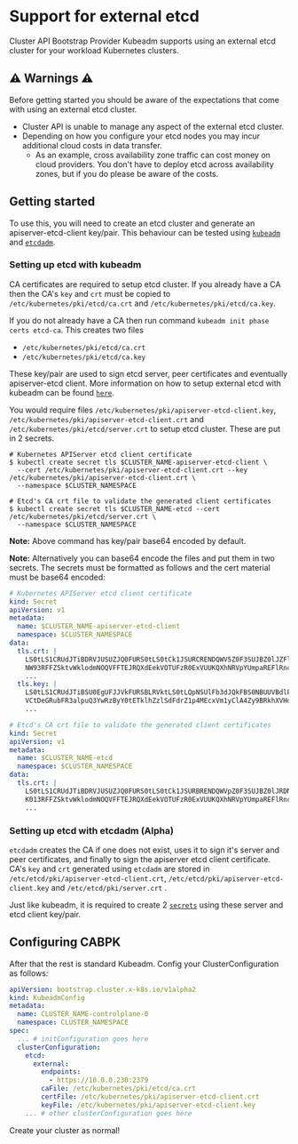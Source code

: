 # Support for external etcd

Cluster API Bootstrap Provider Kubeadm  supports using an external etcd cluster for your workload Kubernetes clusters.

## ⚠️ Warnings ⚠️

Before getting started you should be aware of the expectations that come with using an external etcd cluster.

* Cluster API is unable to manage any aspect of the external etcd cluster.
* Depending on how you configure your etcd nodes you may incur additional cloud costs in data transfer.
    * As an example, cross availability zone traffic can cost money on cloud providers. You don't have to deploy etcd
    across availability zones, but if you do please be aware of the costs.

## Getting started

To use this, you will need to create an etcd cluster and generate an apiserver-etcd-client key/pair.
This behaviour can be tested using [`kubeadm`](https://kubernetes.io/docs/setup/production-environment/tools/kubeadm/setup-ha-etcd-with-kubeadm/) and [`etcdadm`](https://github.com/kubernetes-sigs/etcdadm).
 
### Setting up etcd with kubeadm 

CA certificates are required to setup etcd cluster.
If you already have a CA then the CA's `key` and `crt` must be copied to `/etc/kubernetes/pki/etcd/ca.crt` and `/etc/kubernetes/pki/etcd/ca.key`. 

If you do not already have a CA then run command `kubeadm init phase certs etcd-ca`. This creates two files

 * `/etc/kubernetes/pki/etcd/ca.crt`
 * `/etc/kubernetes/pki/etcd/ca.key`  

These key/pair are used to sign etcd server, peer certificates and eventually apiserver-etcd client. More information on how to setup external etcd with kubeadm can be found [`here`](https://kubernetes.io/docs/setup/production-environment/tools/kubeadm/setup-ha-etcd-with-kubeadm/#setting-up-the-cluster).

You would require files `/etc/kubernetes/pki/apiserver-etcd-client.key`, `/etc/kubernetes/pki/apiserver-etcd-client.crt` and `/etc/kubernetes/pki/etcd/server.crt` to setup etcd cluster. These are put in 2 secrets.

```
# Kubernetes APIServer etcd client certificate
$ kubectl create secret tls $CLUSTER_NAME-apiserver-etcd-client \
  --cert /etc/kubernetes/pki/apiserver-etcd-client.crt --key /etc/kubernetes/pki/apiserver-etcd-client.crt \
  --namespace $CLUSTER_NAMESPACE

# Etcd's CA crt file to validate the generated client certificates
$ kubectl create secret tls $CLUSTER_NAME-etcd --cert /etc/kubernetes/pki/etcd/server.crt \ 
  --namespace $CLUSTER_NAMESPACE
```
**Note:** Above command has key/pair base64 encoded by default. 

**Note:** Alternatively you can base64 encode the files and put them in two secrets. The secrets
must be formatted as follows and the cert material must be base64 encoded:

```yaml
# Kubernetes APIServer etcd client certificate
kind: Secret
apiVersion: v1
metadata:
  name: $CLUSTER_NAME-apiserver-etcd-client
  namespace: $CLUSTER_NAMESPACE
data:
  tls.crt: |
    LS0tLS1CRUdJTiBDRVJUSUZJQ0FURS0tLS0tCk1JSURCRENDQWV5Z0F3SUJBZ0lJZFlkclZUMzV0
    NW93RFFZSktvWklodmNOQVFFTEJRQXdEekVOTUFzR0ExVUUKQXhNRVpYUmpaREFlRncweE9UQTVN
    ...
  tls.key: |
    LS0tLS1CRUdJTiBSU0EgUFJJVkFURSBLRVktLS0tLQpNSUlFb3dJQkFBS0NBUUVBdlFlTzVKOE5j
    VCtDeGRubFR3alpuQ3YwRzByY0tETklhZzlSdFdrZ1p4MEcxVm1yClA4Zy9BRkhXVHdxSTUrNi81
    ...
```

```yaml
# Etcd's CA crt file to validate the generated client certificates
kind: Secret
apiVersion: v1
metadata:
  name: $CLUSTER_NAME-etcd
  namespace: $CLUSTER_NAMESPACE
data:
  tls.crt: |
    LS0tLS1CRUdJTiBDRVJUSUZJQ0FURS0tLS0tCk1JSURBRENDQWVpZ0F3SUJBZ0lJRDNrVVczaDIy
    K013RFFZSktvWklodmNOQVFFTEJRQXdEekVOTUFzR0ExVUUKQXhNRVpYUmpaREFlRncweE9UQTVN
    ...
```

### Setting up etcd with etcdadm (Alpha)
`etcdadm` creates the CA if one does not exist, uses it to sign it's server and peer certificates, and finally to sign the apiserver etcd client certificate.
CA's `key` and `crt` generated using `etcdadm` are stored in `/etc/etcd/pki/apiserver-etcd-client.crt`, `/etc/etcd/pki/apiserver-etcd-client.key` and `/etc/etcd/pki/server.crt` .


Just like kubeadm, it is required to create 2 [`secrets`](https://kubernetes.io/docs/concepts/configuration/secret/#creating-a-secret-using-kubectl-create-secret) using these server and etcd client key/pair.

## Configuring CABPK
After that the rest is standard Kubeadm. Config your ClusterConfiguration as follows:

```yaml
apiVersion: bootstrap.cluster.x-k8s.io/v1alpha2
kind: KubeadmConfig
metadata:
  name: CLUSTER_NAME-controlplane-0
  namespace: CLUSTER_NAMESPACE
spec:
  ... # initConfiguration goes here
  clusterConfiguration:
    etcd:
      external:
        endpoints:
          - https://10.0.0.230:2379
        caFile: /etc/kubernetes/pki/etcd/ca.crt
        certFile: /etc/kubernetes/pki/apiserver-etcd-client.crt
        keyFile: /etc/kubernetes/pki/apiserver-etcd-client.key
    ... # other clusterConfiguration goes here
```

Create your cluster as normal!
